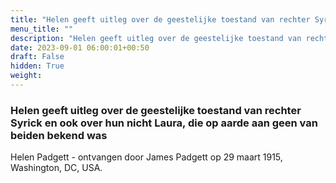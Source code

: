 ```yaml
---
title: "Helen geeft uitleg over de geestelijke toestand van rechter Syrick en ook over hun nicht Laura, die op aarde aan geen van beiden bekend was"
menu_title: ""
description: "Helen geeft uitleg over de geestelijke toestand van rechter Syrick en ook over hun nicht Laura, die op aarde aan geen van beiden bekend was"
date: 2023-09-01 06:00:01+00:50
draft: False
hidden: True
weight:
---
```

### Helen geeft uitleg over de geestelijke toestand van rechter Syrick en ook over hun nicht Laura, die op aarde aan geen van beiden bekend was

Helen Padgett - ontvangen door James Padgett op 29 maart 1915, Washington, DC, USA.
